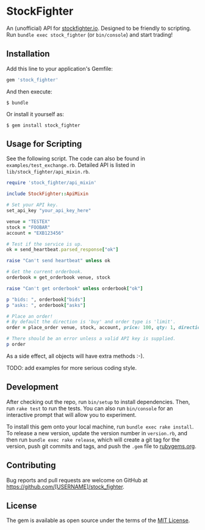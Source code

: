 # StockFighter

An (unofficial) API for [stockfighter.io](http://stockfighter.io). Designed to be friendly to scripting. Run `bundle exec stock_fighter` (or `bin/console`) and start trading!

## Installation

Add this line to your application's Gemfile:

```ruby
gem 'stock_fighter'
```

And then execute:

    $ bundle

Or install it yourself as:

    $ gem install stock_fighter

## Usage for Scripting

See the following script. The code can also be found in `examples/test_exchange.rb`. Detailed API is listed in `lib/stock_fighter/api_mixin.rb`.

```ruby
require 'stock_fighter/api_mixin'

include StockFighter::ApiMixin

# Set your API key.
set_api_key "your_api_key_here"

venue = "TESTEX"
stock = "FOOBAR"
account = "EXB123456"

# Test if the service is up.
ok = send_heartbeat.parsed_response["ok"]

raise "Can't send heartbeat" unless ok

# Get the current orderbook.
orderbook = get_orderbook venue, stock

raise "Can't get orderbook" unless orderbook["ok"]

p "bids: ", orderbook["bids"]
p "asks: ", orderbook["asks"]

# Place an order!
# By default the direction is 'buy' and order type is 'limit'.
order = place_order venue, stock, account, price: 100, qty: 1, direction: :buy, order_type: :limit

# There should be an error unless a valid API key is supplied.
p order
```

As a side effect, all objects will have extra methods :-).

TODO: add examples for more serious coding style.

## Development

After checking out the repo, run `bin/setup` to install dependencies. Then, run `rake test` to run the tests. You can also run `bin/console` for an interactive prompt that will allow you to experiment.

To install this gem onto your local machine, run `bundle exec rake install`. To release a new version, update the version number in `version.rb`, and then run `bundle exec rake release`, which will create a git tag for the version, push git commits and tags, and push the `.gem` file to [rubygems.org](https://rubygems.org).

## Contributing

Bug reports and pull requests are welcome on GitHub at https://github.com/[USERNAME]/stock_fighter.


## License

The gem is available as open source under the terms of the [MIT License](http://opensource.org/licenses/MIT).

